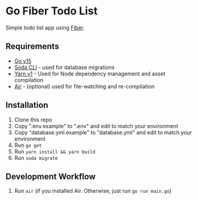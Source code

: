 # Go Fiber Todo List

Simple todo list app using [Fiber](https://gofiber.io/).

## Requirements

- [Go v15](https://golang.org/)
- [Soda CLI](https://gobuffalo.io/en/docs/db/toolbox) - used for database migrations
- [Yarn v1](https://classic.yarnpkg.com/lang/en/) - Used for Node dependency management and asset compilation
- [Air](https://github.com/cosmtrek/air) - (optional) used for file-watching and re-compilation

## Installation
1. Clone this repo
1. Copy ".env.example" to ".env" and edit to match your environment
1. Copy "database.yml.example" to "database.yml" and edit to match your environment
1. Run `go get`
1. Run `yarn install && yarn build`
1. Run `soda migrate`

## Development Workflow
1. Run `air` (if you installed Air. Otherwise, just run `go run main.go`)
